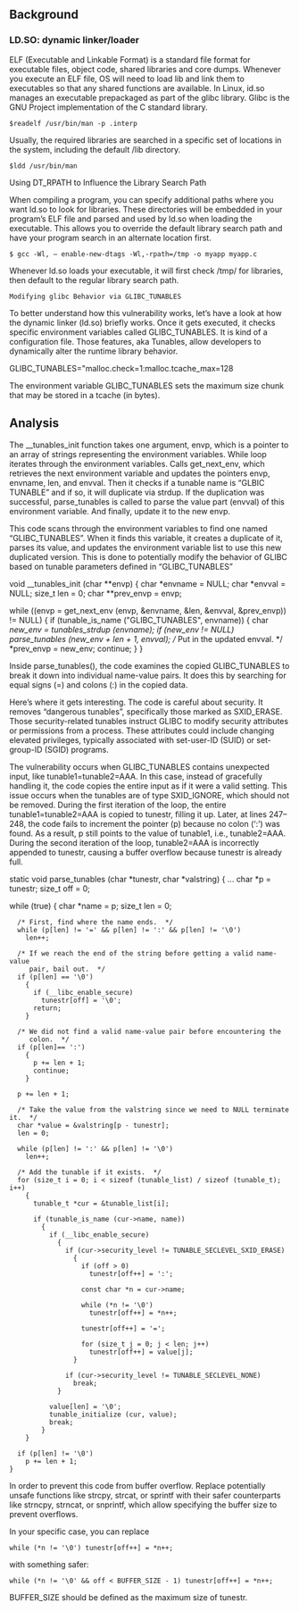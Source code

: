 ## Background

### LD.SO: dynamic linker/loader

ELF (Executable and Linkable Format) is a standard file format for executable files, object code, shared libraries and core dumps. Whenever you execute an ELF file, OS will need to load lib and link them to executables so that any shared functions are available. In Linux, id.so manages an executable prepackaged as part of the glibc library. Glibc is the GNU Project implementation of the C standard library.

    $readelf /usr/bin/man -p .interp

Usually, the required libraries are searched in a specific set of locations in the system, including the default /lib directory.

    $ldd /usr/bin/man

Using DT_RPATH to Influence the Library Search Path

When compiling a program, you can specify additional paths where you want ld.so to look for libraries. These directories will be embedded in your program’s ELF file and parsed and used by ld.so when loading the executable. This allows you to override the default library search path and have your program search in an alternate location first.

    $ gcc -Wl, — enable-new-dtags -Wl,-rpath=/tmp -o myapp myapp.c

Whenever ld.so loads your executable, it will first check /tmp/ for libraries, then default to the regular library search path.

    Modifying glibc Behavior via GLIBC_TUNABLES

To better understand how this vulnerability works, let’s have a look at how the dynamic linker (ld.so) briefly works. Once it gets executed, it checks specific environment variables called GLIBC_TUNABLES. It is kind of a configuration file. Those features, aka Tunables, allow developers to dynamically alter the runtime library behavior.

GLIBC_TUNABLES="malloc.check=1:malloc.tcache_max=128

The environment variable GLIBC_TUNABLES sets the maximum size chunk that may be stored in a tcache (in bytes).

## Analysis

The __tunables_init function takes one argument, envp, which is a pointer to an array of strings representing the environment variables. While loop iterates through the environment variables. Calls get_next_env, which retrieves the next environment variable and updates the pointers envp, envname, len, and envval. Then it checks if a tunable name is “GLBIC TUNABLE” and if so, it will duplicate via strdup. If the duplication was successful, parse_tunables is called to parse the value part (envval) of this environment variable. And finally, update it to the new envp.

This code scans through the environment variables to find one named “GLIBC_TUNABLES”. When it finds this variable, it creates a duplicate of it, parses its value, and updates the environment variable list to use this new duplicated version. This is done to potentially modify the behavior of GLIBC based on tunable parameters defined in “GLIBC_TUNABLES”

void
__tunables_init (char **envp)
{
   char *envname = NULL;
   char *envval = NULL;
   size_t len = 0;
   char **prev_envp = envp;

   while ((envp = get_next_env (envp, &envname, &len, &envval, &prev_envp)) != NULL)
{
 if (tunable_is_name ("GLIBC_TUNABLES", envname))
 {
     char *new_env = tunables_strdup (envname);
     if (new_env != NULL)
         parse_tunables (new_env + len + 1, envval);
     /* Put in the updated envval.  */
     *prev_envp = new_env;
     continue;
 }
}

Inside parse_tunables(), the code examines the copied GLIBC_TUNABLES to break it down into individual name-value pairs. It does this by searching for equal signs (=) and colons (:) in the copied data.

Here’s where it gets interesting. The code is careful about security. It removes “dangerous tunables”, specifically those marked as SXID_ERASE. Those security-related tunables instruct GLIBC to modify security attributes or permissions from a process. These attributes could include changing elevated privileges, typically associated with set-user-ID (SUID) or set-group-ID (SGID) programs.

The vulnerability occurs when GLIBC_TUNABLES contains unexpected input, like tunable1=tunable2=AAA. In this case, instead of gracefully handling it, the code copies the entire input as if it were a valid setting. This issue occurs when the tunables are of type SXID_IGNORE, which should not be removed. During the first iteration of the loop, the entire tunable1=tunable2=AAA is copied to tunestr, filling it up. Later, at lines 247–248, the code fails to increment the pointer (p) because no colon (‘:’) was found. As a result, p still points to the value of tunable1, i.e., tunable2=AAA. During the second iteration of the loop, tunable2=AAA is incorrectly appended to tunestr, causing a buffer overflow because tunestr is already full.

static void
parse_tunables (char *tunestr, char *valstring)
{
...
  char *p = tunestr;
  size_t off = 0;

  while (true)
    {
      char *name = p;
      size_t len = 0;

      /* First, find where the name ends.  */
      while (p[len] != '=' && p[len] != ':' && p[len] != '\0')
        len++;

      /* If we reach the end of the string before getting a valid name-value
         pair, bail out.  */
      if (p[len] == '\0')
        {
          if (__libc_enable_secure)
            tunestr[off] = '\0';
          return;
        }

      /* We did not find a valid name-value pair before encountering the
         colon.  */
      if (p[len]== ':')
        {
          p += len + 1;
          continue;
        }

      p += len + 1;

      /* Take the value from the valstring since we need to NULL terminate it.  */
      char *value = &valstring[p - tunestr];
      len = 0;

      while (p[len] != ':' && p[len] != '\0')
        len++;

      /* Add the tunable if it exists.  */
      for (size_t i = 0; i < sizeof (tunable_list) / sizeof (tunable_t); i++)
        {
          tunable_t *cur = &tunable_list[i];

          if (tunable_is_name (cur->name, name))
            {
              if (__libc_enable_secure)
                {
                  if (cur->security_level != TUNABLE_SECLEVEL_SXID_ERASE)
                    {
                      if (off > 0)
                        tunestr[off++] = ':';

                      const char *n = cur->name;

                      while (*n != '\0')
                        tunestr[off++] = *n++;

                      tunestr[off++] = '=';

                      for (size_t j = 0; j < len; j++)
                        tunestr[off++] = value[j];
                    }

                  if (cur->security_level != TUNABLE_SECLEVEL_NONE)
                    break;
                }

              value[len] = '\0';
              tunable_initialize (cur, value);
              break;
            }
        }

      if (p[len] != '\0')
        p += len + 1;
    }

In order to prevent this code from buffer overflow. Replace potentially unsafe functions like strcpy, strcat, or sprintf with their safer counterparts like strncpy, strncat, or snprintf, which allow specifying the buffer size to prevent overflows.

In your specific case, you can replace

    while (*n != '\0') tunestr[off++] = *n++;

with something safer:

    while (*n != '\0' && off < BUFFER_SIZE - 1) tunestr[off++] = *n++;

BUFFER_SIZE should be defined as the maximum size of tunestr.
